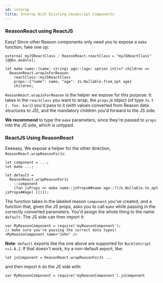 ```yaml
---
id: interop
title: Interop With Existing JavaScript Components
---
```

### ReasonReact using ReactJS

Easy! Since other Reason components only need you to expose a `make` function, fake one up:

```reason
external myJSReactClass : ReasonReact.reactClass = "myJSReactClass" [@@bs.module];

let make name::(name: string) age::(age: option int)=? children =>
  ReasonReact.wrapJsForReason
    reactClass::myJSReactClass
    props::{"name": name, "age": Js.Nullable.from_opt age}
    children;
```

`ReasonReact.wrapJsForReason` is the helper we expose for this purpose. It takes in the `reactClass` you want to wrap, the `props` js object (of type `Js.t {. foo: bar}`) you'd pass to it (with values converted from Reason data structures to JS), and the mandatory children you'd forward to the JS side.

**We recommend** to type the `make` parameters, since they're passed to `props` into the JS side, which is untyped.

### ReactJS Using ReasonReact

Eeeeasy. We expose a helper for the other direction, `ReasonReact.wrapReasonForJs`:

```reason
let component = ...;
let make ...;

let default =
  ReasonReact.wrapReasonForJs
    ::component
    (fun jsProps => make name::jsProps##name age::?(Js.Nullable.to_opt jsProps##age) [||]);
```

The function takes in the labeled reason `component` you've created, and a function that, given the JS props, asks you to call `make` while passing in the correctly converted parameters. You'd assign the whole thing to the name `default`. The JS side can then import it:

```
var MyReasonComponent = require('myReasonComponent');
// make sure you're passing the correct data types!
<MyReasonComponent name="John" />
```

**Note**: `default` exports like the one above are supported for `BuckleScript >=1.8.2`. If that doesn't work, try a non-default export, like:

```reason
let jsComponent = ReasonReact.wrapReasonForJs ...
```

and then import it on the JS side with:

```
var MyReasonComponent = require('myReasonComponent').jsComponent
```
